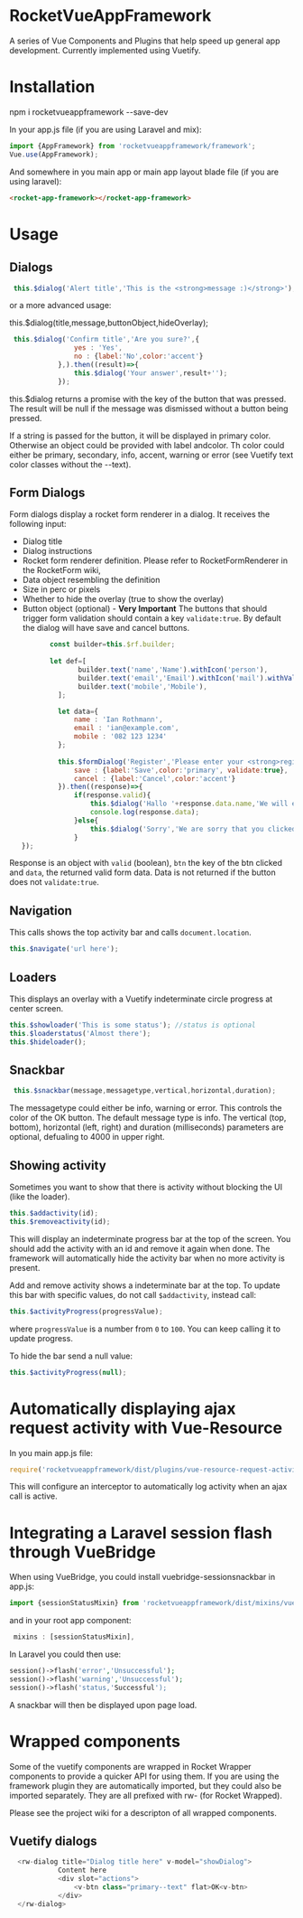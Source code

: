 # RocketVueAppFramework
A series of Vue Components and Plugins that help speed up general app development. Currently implemented using Vuetify.

# Installation
npm i rocketvueappframework --save-dev

In your app.js file (if you are using Laravel and mix):
```javascript
import {AppFramework} from 'rocketvueappframework/framework';
Vue.use(AppFramework);
```

And somewhere in you main app or main app layout blade file (if you are using laravel):
```html
<rocket-app-framework></rocket-app-framework>
```

# Usage

## Dialogs
```javascript
 this.$dialog('Alert title','This is the <strong>message :)</strong>');
```

or a more advanced usage:


this.$dialog(title,message,buttonObject,hideOverlay);

```javascript
 this.$dialog('Confirm title','Are you sure?',{
                yes : 'Yes',
                no : {label:'No',color:'accent'}
            },).then((result)=>{
                this.$dialog('Your answer',result+'');
            });

```

this.$dialog returns a promise with the key of the button that was pressed. The result will be null if the message was dismissed without a button being pressed.

If a string is passed for the button, it will be displayed in primary color. Otherwise an object could be provided with label andcolor. Th color could either be primary, secondary, info, accent, warning or error 
(see Vuetify text color classes without the --text).

## Form Dialogs
Form dialogs display a rocket form renderer in a dialog. It receives the following input:
* Dialog title
* Dialog instructions
* Rocket form renderer definition. Please refer to RocketFormRenderer in the RocketForm wiki,
* Data object resembling the definition
* Size in perc or pixels
* Whether to hide the overlay (true to show the overlay)
* Button object (optional) - **Very Important** The buttons that should trigger form validation should contain a key `validate:true`. By default the dialog will have save and cancel buttons.


```javascript
          const builder=this.$rf.builder;
          
          let def=[
                 builder.text('name','Name').withIcon('person'),
                 builder.text('email','Email').withIcon('mail').withValidation('required|email'),
                 builder.text('mobile','Mobile'),
            ];

            let data={
                name : 'Ian Rothmann',
                email : 'ian@example.com',
                mobile : '082 123 1234'
            };
            
            this.$formDialog('Register','Please enter your <strong>registration</strong> details',def,data, {
                save : {label:'Save',color:'primary', validate:true},
                cancel : {label:'Cancel',color:'accent'}
            }).then((response)=>{
                if(response.valid){
                    this.$dialog('Hallo '+response.data.name,'We will email you at: '+response.data.email);
                    console.log(response.data);
                }else{
                    this.$dialog('Sorry','We are sorry that you clicked '+response.btn);
                }
   });
```

Response is an object with `valid` (boolean), `btn` the key of the btn clicked and `data`, the returned valid form data. Data is not returned if the button does not `validate:true`.

## Navigation
This calls shows the top activity bar and calls `document.location`.

```javascript
this.$navigate('url here');
```


## Loaders
This displays an overlay with a Vuetify indeterminate circle progress at center screen.
```javascript
this.$showloader('This is some status'); //status is optional
this.$loaderstatus('Almost there');
this.$hideloader();
```
## Snackbar
```javascript
 this.$snackbar(message,messagetype,vertical,horizontal,duration);
```
The messagetype could either be info, warning or error. This controls the color of the OK button. The default message type is info.
The vertical (top, bottom), horizontal (left, right) and duration (milliseconds) parameters are optional, defualing to 4000 in upper right.

## Showing activity
Sometimes you want to show that there is activity without blocking the UI (like the loader).

```javascript
this.$addactivity(id);
this.$removeactivity(id);
```
This will display an indeterminate progress bar at the top of the screen. You should add the activity with an id and remove it again when done. The framework will automatically hide the activity bar when no more activity is present.

Add and remove activity shows a indeterminate bar at the top. To update this bar with specific values, do not call `$addactivity`, instead call:

```javascript
this.$activityProgress(progressValue);
```
where `progressValue` is a number from `0` to `100`. You can keep calling it to update progress. 

To hide the bar send a null value:

```javascript
this.$activityProgress(null);
```

# Automatically displaying ajax request activity with Vue-Resource
In you main app.js file:
```javascript
require('rocketvueappframework/dist/plugins/vue-resource-request-activity');
```
This will configure an interceptor to automatically log activity when an ajax call is active.

# Integrating a Laravel session flash through VueBridge

When using VueBridge, you could install vuebridge-sessionsnackbar in app.js:
```javascript
import {sessionStatusMixin} from 'rocketvueappframework/dist/mixins/vuebridge-sessionsnackbar';
```
and in your root app component:
```javascript
 mixins : [sessionStatusMixin],
```

In Laravel you could then use:

```php
session()->flash('error','Unsuccessful');
session()->flash('warning','Unsuccessful');
session()->flash('status,'Successful');
```

A snackbar will then be displayed upon page load.

# Wrapped components
Some of the vuetify components are wrapped in Rocket Wrapper components to provide a quicker API for using them. If you are using the framework plugin they are automatically imported, but they could also be imported separately. They are all prefixed with rw- (for Rocket Wrapped).

Please see the project wiki for a descripton of all wrapped components.

## Vuetify dialogs
```javascript
  <rw-dialog title="Dialog title here" v-model="showDialog">
            Content here
            <div slot="actions">
                <v-btn class="primary--text" flat>OK<v-btn>
            </div>
  </rw-dialog>
```




